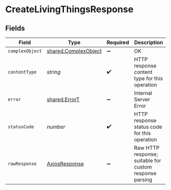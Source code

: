 # CreateLivingThingsResponse


## Fields

| Field                                                               | Type                                                                | Required                                                            | Description                                                         |
| ------------------------------------------------------------------- | ------------------------------------------------------------------- | ------------------------------------------------------------------- | ------------------------------------------------------------------- |
| `complexObject`                                                     | [shared.ComplexObject](../../../sdk/models/shared/complexobject.md) | :heavy_minus_sign:                                                  | OK                                                                  |
| `contentType`                                                       | *string*                                                            | :heavy_check_mark:                                                  | HTTP response content type for this operation                       |
| `error`                                                             | [shared.ErrorT](../../../sdk/models/shared/errort.md)               | :heavy_minus_sign:                                                  | Internal Server Error                                               |
| `statusCode`                                                        | *number*                                                            | :heavy_check_mark:                                                  | HTTP response status code for this operation                        |
| `rawResponse`                                                       | [AxiosResponse](https://axios-http.com/docs/res_schema)             | :heavy_minus_sign:                                                  | Raw HTTP response; suitable for custom response parsing             |